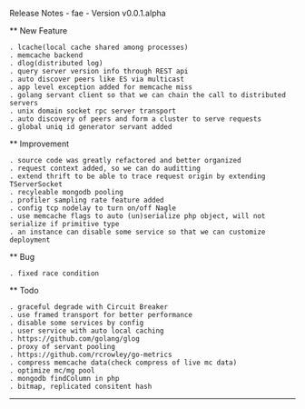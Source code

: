 Release Notes - fae - Version v0.0.1.alpha

** New Feature

    . lcache(local cache shared among processes)
    . memcache backend
    . dlog(distributed log)
    . query server version info through REST api
    . auto discover peers like ES via multicast
    . app level exception added for memcache miss
    . golang servant client so that we can chain the call to distributed servers
    . unix domain socket rpc server transport
    . auto discovery of peers and form a cluster to serve requests
    . global uniq id generator servant added

** Improvement

    . source code was greatly refactored and better organized
    . request context added, so we can do auditting
    . extend thrift to be able to trace request origin by extending TServerSocket
    . recyleable mongodb pooling 
    . profiler sampling rate feature added
    . config tcp nodelay to turn on/off Nagle
    . use memcache flags to auto (un)serialize php object, will not serialize if primitive type
    . an instance can disable some service so that we can customize deployment

** Bug

    . fixed race condition

** Todo

    . graceful degrade with Circuit Breaker
    . use framed transport for better performance 
    . disable some services by config
    . user service with auto local caching
    . https://github.com/golang/glog
    . proxy of servant pooling
    . https://github.com/rcrowley/go-metrics
    . compress memcache data(check compress of live mc data)
    . optimize mc/mg pool
    . mongodb findColumn in php
    . bitmap, replicated consitent hash

----
